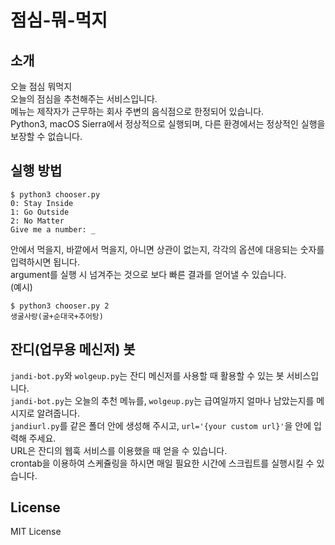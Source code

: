 # 점심-뭐-먹지

## 소개

오늘 점심 뭐먹지<br>
오늘의 점심을 추천해주는 서비스입니다.<br>
메뉴는 제작자가 근무하는 회사 주변의 음식점으로 한정되어 있습니다.<br>
Python3, macOS Sierra에서 정상적으로 실행되며, 다른 환경에서는 정상적인 실행을 보장할 수 없습니다.

## 실행 방법

```shell
$ python3 chooser.py
0: Stay Inside
1: Go Outside
2: No Matter
Give me a number: _
```

안에서 먹을지, 바깥에서 먹을지, 아니면 상관이 없는지, 각각의 옵션에 대응되는 숫자를 입력하시면 됩니다.<br>
argument를 실행 시 넘겨주는 것으로 보다 빠른 결과를 얻어낼 수 있습니다.<br>
(예시)

```shell
$ python3 chooser.py 2
생굴사랑(굴+순대국+추어탕)
```

## 잔디(업무용 메신저) 봇

`jandi-bot.py`와 `wolgeup.py`는 잔디 메신저를 사용할 때 활용할 수 있는 봇 서비스입니다.<br>
`jandi-bot.py`는 오늘의 추천 메뉴를, `wolgeup.py`는 급여일까지 얼마나 남았는지를 메시지로 알려줍니다.<br>
`jandiurl.py`를 같은 폴더 안에 생성해 주시고, `url='{your custom url}'`을 안에 입력해 주세요.<br>
URL은 잔디의 웹훅 서비스를 이용했을 때 얻을 수 있습니다.<br>
crontab을 이용하여 스케쥴링을 하시면 매일 필요한 시간에 스크립트를 실행시킬 수 있습니다.

## License

MIT License
